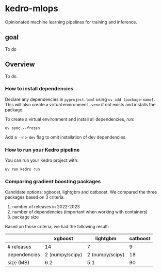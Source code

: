 # kedro-mlops

Opinionated machine learning pipelines for training and inference.

## goal

To do

## Overview

To do.

### How to install dependencies

Declare any dependencies in `pyproject.toml` using `uv add [package-name]`. 
This will also create a virtual environment `.venv` if not exists and installs the package.

To create a virtual environment and install all dependencies, run:

```
uv sync --frozen 
```

Add a `--no-dev` flag to omit installation of dev dependencies.

### How to run your Kedro pipeline

You can run your Kedro project with:

```
uv run kedro run
```

### Comparing gradient boosting packages

Candidate options: xgboost, lightgbm and catboost. We compared the three packages based
on 3 criteria:

1) number of releases in 2022-2023
2) number of dependencies (important when working with containers)
3) package size

Based on those criteria, we had the following result:

|               | xgboost          | lightgbm         | catboost  |
|---------------|------------------|------------------|-----------|
| # releases    | 14               | 7                | 9         |
| dependencies  | 2 (numpy/scipy)  | 2 (numpy/scipy)  | 18        |
| size (MB)     | 6.2              | 5.1              | 90        |
